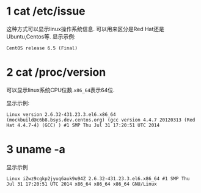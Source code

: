 1 cat /etc/issue
===
这种方式可以显示linux操作系统信息. 可以用来区分是Red Hat还是Ubuntu,Centos等.
显示示例:
```
CentOS release 6.5 (Final)
```

2 cat /proc/version
===
可以显示linux系统CPU位数.`x86_64`表示64位.

显示示例:
```
Linux version 2.6.32-431.23.3.el6.x86_64 (mockbuild@c6b8.bsys.dev.centos.org) (gcc version 4.4.7 20120313 (Red Hat 4.4.7-4) (GCC) ) #1 SMP Thu Jul 31 17:20:51 UTC 2014
```

3 uname -a
===
显示示例
```
Linux iZwz9cgkp2jyuq6auk9u94Z 2.6.32-431.23.3.el6.x86_64 #1 SMP Thu Jul 31 17:20:51 UTC 2014 x86_64 x86_64 x86_64 GNU/Linux
```